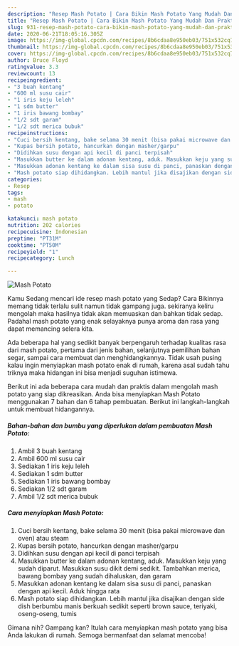 ```yaml
---
description: "Resep Mash Potato | Cara Bikin Mash Potato Yang Mudah Dan Praktis"
title: "Resep Mash Potato | Cara Bikin Mash Potato Yang Mudah Dan Praktis"
slug: 931-resep-mash-potato-cara-bikin-mash-potato-yang-mudah-dan-praktis
date: 2020-06-21T18:05:16.305Z
image: https://img-global.cpcdn.com/recipes/8b6cdaa8e950eb03/751x532cq70/mash-potato-foto-resep-utama.jpg
thumbnail: https://img-global.cpcdn.com/recipes/8b6cdaa8e950eb03/751x532cq70/mash-potato-foto-resep-utama.jpg
cover: https://img-global.cpcdn.com/recipes/8b6cdaa8e950eb03/751x532cq70/mash-potato-foto-resep-utama.jpg
author: Bruce Floyd
ratingvalue: 3.3
reviewcount: 13
recipeingredient:
- "3 buah kentang"
- "600 ml susu cair"
- "1 iris keju leleh"
- "1 sdm butter"
- "1 iris bawang bombay"
- "1/2 sdt garam"
- "1/2 sdt merica bubuk"
recipeinstructions:
- "Cuci bersih kentang, bake selama 30 menit (bisa pakai microwave dan oven) atau steam"
- "Kupas bersih potato, hancurkan dengan masher/garpu"
- "Didihkan susu dengan api kecil di panci terpisah"
- "Masukkan butter ke dalam adonan kentang, aduk. Masukkan keju yang sudah diparut. Masukkan susu dikit demi sedikit. Tambahkan merica, bawang bombay yang sudah dihaluskan, dan garam"
- "Masukkan adonan kentang ke dalam sisa susu di panci, panaskan dengan api kecil. Aduk hingga rata"
- "Mash potato siap dihidangkan. Lebih mantul jika disajikan dengan side dish berbumbu manis berkuah sedikit seperti brown sauce, teriyaki, oseng-oseng, tumis"
categories:
- Resep
tags:
- mash
- potato

katakunci: mash potato 
nutrition: 202 calories
recipecuisine: Indonesian
preptime: "PT31M"
cooktime: "PT50M"
recipeyield: "1"
recipecategory: Lunch

---
```



![Mash Potato](https://img-global.cpcdn.com/recipes/8b6cdaa8e950eb03/751x532cq70/mash-potato-foto-resep-utama.jpg)

Kamu Sedang mencari ide resep mash potato yang Sedap? Cara Bikinnya memang tidak terlalu sulit namun tidak gampang juga. sekiranya keliru mengolah maka hasilnya tidak akan memuaskan dan bahkan tidak sedap. Padahal mash potato yang enak selayaknya punya aroma dan rasa yang dapat memancing selera kita.

Ada beberapa hal yang sedikit banyak berpengaruh terhadap kualitas rasa dari mash potato, pertama dari jenis bahan, selanjutnya pemilihan bahan segar, sampai cara membuat dan menghidangkannya. Tidak usah pusing kalau ingin menyiapkan mash potato enak di rumah, karena asal sudah tahu triknya maka hidangan ini bisa menjadi suguhan istimewa.




Berikut ini ada beberapa cara mudah dan praktis dalam mengolah mash potato yang siap dikreasikan. Anda bisa menyiapkan Mash Potato menggunakan 7 bahan dan 6 tahap pembuatan. Berikut ini langkah-langkah untuk membuat hidangannya.

<!--inarticleads1-->

##### Bahan-bahan dan bumbu yang diperlukan dalam pembuatan Mash Potato:

1. Ambil 3 buah kentang
1. Ambil 600 ml susu cair
1. Sediakan 1 iris keju leleh
1. Sediakan 1 sdm butter
1. Sediakan 1 iris bawang bombay
1. Sediakan 1/2 sdt garam
1. Ambil 1/2 sdt merica bubuk




<!--inarticleads2-->

##### Cara menyiapkan Mash Potato:

1. Cuci bersih kentang, bake selama 30 menit (bisa pakai microwave dan oven) atau steam
1. Kupas bersih potato, hancurkan dengan masher/garpu
1. Didihkan susu dengan api kecil di panci terpisah
1. Masukkan butter ke dalam adonan kentang, aduk. Masukkan keju yang sudah diparut. Masukkan susu dikit demi sedikit. Tambahkan merica, bawang bombay yang sudah dihaluskan, dan garam
1. Masukkan adonan kentang ke dalam sisa susu di panci, panaskan dengan api kecil. Aduk hingga rata
1. Mash potato siap dihidangkan. Lebih mantul jika disajikan dengan side dish berbumbu manis berkuah sedikit seperti brown sauce, teriyaki, oseng-oseng, tumis




Gimana nih? Gampang kan? Itulah cara menyiapkan mash potato yang bisa Anda lakukan di rumah. Semoga bermanfaat dan selamat mencoba!
